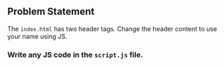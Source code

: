 ## **Problem Statement**

The `index.html` has two header tags. Change the header content to use your name using JS.

### **Write any JS code in the `script.js` file.**